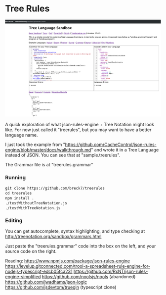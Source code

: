 # Tree Rules

![A screenshot](/screenshot.png "Screenshot")

A quick exploration of what json-rules-engine + Tree Notation might look like. For now just called it "treerules", but you may want to have a better language name.

I just took the example from "https://github.com/CacheControl/json-rules-engine/blob/master/docs/walkthrough.md" and wrote it in a Tree Language instead of JSON. You can see that at "sample.treerules".

The Grammar file is at "treerules.grammar"

### Running

    git clone https://github.com/breck7/treerules
    cd treerules
    npm install .
    ./testWithoutTreeNotation.js
    ./testWithTreeNotation.js

### Editing

You can get autocomplete, syntax highlighting, and type checking at http://treenotation.org/sandbox/grammars.html

Just paste the "treerules.grammar" code into the box on the left, and your source code on the right.

Reading:
https://www.npmjs.com/package/json-rules-engine
https://levelup.gitconnected.com/trool-a-spreadsheet-rule-engine-for-nodejs-typescript-edcb05fca231
https://github.com/RxNT/json-rules-engine-simplified
https://github.com/noolsjs/nools (abandoned)
https://github.com/jwadhams/json-logic
https://github.com/jsdevtom/truegin (typescript clone)
